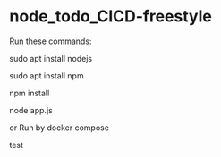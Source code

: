 # node_todo_CICD-freestyle

Run these commands:

sudo apt install nodejs

sudo apt install npm

npm install

node app.js

or Run by docker compose

test
